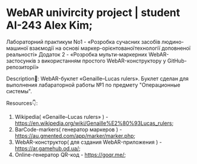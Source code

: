 # WebAR univircity project | student AI-243 Alex Kim;
Лабораторний практикум No1 - «Розробка сучасних засобів людино-машиної взаємодії на основі маркер-орієнтованоїтехнології доповненої реальності»
Додаток 2 - «Розробка мульти-маркерних WebAR-застосунків з використанням простого WebAR-конструктору у GitHub-репозиторії»

Description📝:
WebAR-буклет «Genaille–Lucas rulers». Буклет сделан для выполнения лабараторной работы №1 по предмету "Операционные системы".

Resources👇:
1) Wikipedia( «Genaille–Lucas rulers» ) - https://en.wikipedia.org/wiki/Genaille%E2%80%93Lucas_rulers;
2) BarCode-markers( генератор маркеров ) - https://au.gmented.com/app/marker/marker.php;
3) WebAR-конструктор( для сздания WebAR-приложения ) - https://ar.gamehub.od.ua/;
4) Online-генератор QR-код - https://goqr.me/;

